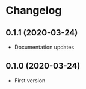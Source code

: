 Changelog
=========

0.1.1 (2020-03-24)
------------------

* Documentation updates


0.1.0 (2020-03-24)
------------------

* First version
